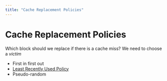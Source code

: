 ```yaml
---
title: "Cache Replacement Policies"
---
```

# Cache Replacement Policies
Which block should we replace if there is a cache miss? We need to choose a *victim*
- First in first out
- [Least Recently Used Policy](Notes/Least%20Recently%20Used%20Policy.md)
- Pseudo-random
